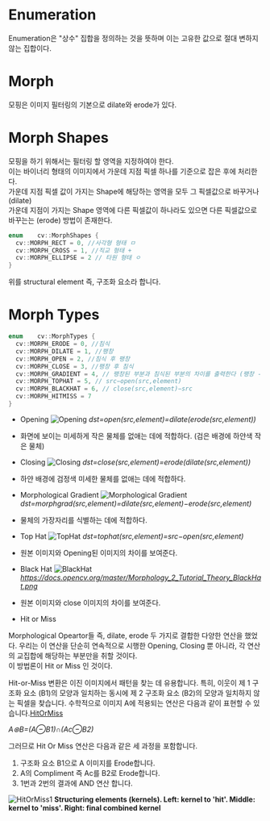 # Enumeration   
Enumeration은 "상수" 집합을 정의하는 것을 뜻하며 이는 고유한 값으로 절대 변하지 않는 집합이다.

# Morph
모핑은 이미지 필터링의 기본으로 dilate와 erode가 있다.

# Morph Shapes

모핑을 하기 위해서는 필터링 할 영역을 지정하여야 한다.    
이는 바이너리 형태의 이미지에서 가운데 지점 픽셀 하나를 기준으로 잡은 후에 처리한다.   
가운데 지점 픽셀 값이 가지는 Shape에 해당하는 영역을 모두 그 픽셀값으로 바꾸거나 (dilate)   
가운데 지점이 가지는 Shape 영역에 다른 픽셀값이 하나라도 있으면 다른 픽셀값으로 바꾸는는 (erode) 방법이 존재한다.   

```cpp
enum  	cv::MorphShapes {
  cv::MORPH_RECT = 0, //사각형 형태 ㅁ
  cv::MORPH_CROSS = 1, //직교 형태 +
  cv::MORPH_ELLIPSE = 2 // 타원 형태 ㅇ
}
```
위를 structural element 즉, 구조화 요소라 합니다.

# Morph Types

```cpp
enum  	cv::MorphTypes {
  cv::MORPH_ERODE = 0, //침식
  cv::MORPH_DILATE = 1, //팽창
  cv::MORPH_OPEN = 2, //침식 후 팽창
  cv::MORPH_CLOSE = 3, //팽창 후 침식
  cv::MORPH_GRADIENT = 4, // 팽창된 부분과 침식된 부분의 차이를 출력한다 (팽창 - 침식)
  cv::MORPH_TOPHAT = 5, // src−open(src,element)
  cv::MORPH_BLACKHAT = 6, // close(src,element)−src
  cv::MORPH_HITMISS = 7 
}
```

* Opening
![Opening](https://docs.opencv.org/master/Morphology_2_Tutorial_Theory_Opening.png)
*dst=open(src,element)=dilate(erode(src,element))*   
- 화면에 보이는 미세하게 작은 물체를 없애는 데에 적합하다. (검은 배경에 하얀색 작은 물체)

* Closing
![Closing](https://docs.opencv.org/master/Morphology_2_Tutorial_Theory_Closing.png)
*dst=close(src,element)=erode(dilate(src,element))*
- 하얀 배경에 검정색 미세한 물체를 없애는 데에 적합하다.

* Morphological Gradient
![Morphological Gradient](https://docs.opencv.org/master/Morphology_2_Tutorial_Theory_Gradient.png)
*dst=morphgrad(src,element)=dilate(src,element)−erode(src,element)*
- 물체의 가장자리를 식별하는 데에 적합하다.

* Top Hat
![TopHat](https://docs.opencv.org/master/Morphology_2_Tutorial_Theory_TopHat.png)
*dst=tophat(src,element)=src−open(src,element)*
- 원본 이미지와 Opening된 이미지의 차이를 보여준다.

* Black Hat
![BlackHat](https://docs.opencv.org/master/Morphology_2_Tutorial_Theory_BlackHat.png) 
*https://docs.opencv.org/master/Morphology_2_Tutorial_Theory_BlackHat.png*
- 원본 이미지와 close 이미지의 차이를 보여준다.

* Hit or Miss

Morphological Opeartor들 즉, dilate, erode 두 가지로 결합한 다양한 연산을 했었다. 우리는 이 연산을 단순히 연속적으로 시행한 Opening, Closing 뿐 아니라, 각 연산의 교집합에 해당하는 부분만을 취할 것이다.   
이 방법론이 Hit or Miss 인 것이다.   
   
Hit-or-Miss 변환은 이진 이미지에서 패턴을 찾는 데 유용합니다. 특히, 이웃이 제 1 구조화 요소 (B1)의 모양과 일치하는 동시에 제 2 구조화 요소 (B2)의 모양과 일치하지 않는 픽셀을 찾습니다. 수학적으로 이미지 A에 적용되는 연산은 다음과 같이 표현할 수 있습니다.[HitOrMiss](https://docs.opencv.org/master/db/d06/tutorial_hitOrMiss.html)
   
*A⊛B=(A⊖B1)∩(Ac⊖B2)*
   
그러므로 Hit Or Miss 연산은 다음과 같은 세 과정을 포함합니다.

1. 구조화 요소 B1으로 A 이미지를 Erode합니다.
2. A의 Compliment 즉 Ac를 B2로 Erode합니다.
3. 1번과 2번의 결과에 AND 연산 합니다. 

![HitOrMiss1](https://docs.opencv.org/master/hitmiss_kernels.png)
**Structuring elements (kernels). Left: kernel to 'hit'. Middle: kernel to 'miss'. Right: final combined kernel**



